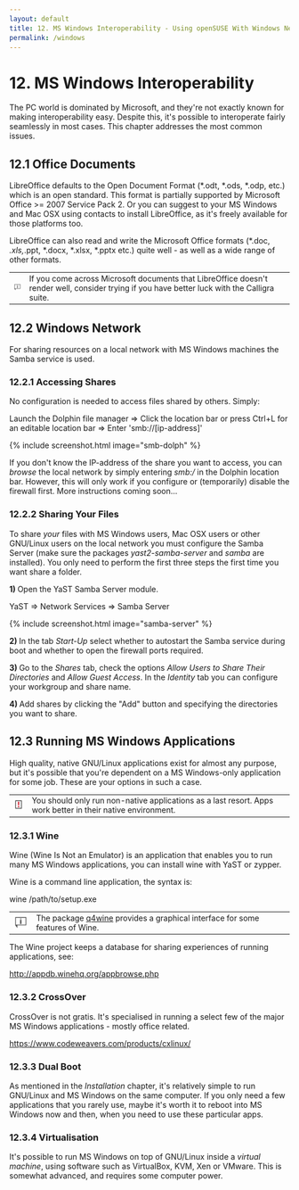 ```yaml
---
layout: default
title: 12. MS Windows Interoperability - Using openSUSE With Windows Network, Documents and Running MS Windows
permalink: /windows
---
```


# 12. MS Windows Interoperability

The PC world is dominated by Microsoft, and they're not exactly known for making interoperability easy. Despite this, it's possible to interoperate fairly seamlessly in most cases. This chapter addresses the most common issues.

## 12.1 Office Documents

LibreOffice defaults to the Open Document Format (*.odt, *.ods, *.odp, etc.) which is an open standard. This format is partially supported by Microsoft Office >= 2007 Service Pack 2. Or you can suggest to your MS Windows and Mac OSX using contacts to install LibreOffice, as it's freely available for those platforms too.

LibreOffice can also read and write the Microsoft Office formats (*.doc, *.xls,*.ppt, *.docx, *.xlsx, *.pptx etc.) quite well - as well as a wide range of other formats.

<div class="tip">
<table>
<tbody>
<tr>
<td><img src="images/pics/tip.png" alt="tip" /></td>
<td>If you come across Microsoft documents that LibreOffice doesn't render well, consider trying if you have better luck with the Calligra suite.</td>
</tr>
</tbody>
</table>
</div>

## 12.2 Windows Network

For sharing resources on a local network with MS Windows machines the Samba service is used.

### 12.2.1 Accessing Shares

No configuration is needed to access files shared by others. Simply:

<div class="path">Launch the Dolphin file manager => Click the location bar or press Ctrl+L for an editable location bar => Enter 'smb://[ip-address]'</div>

{% include screenshot.html image="smb-dolph" %}

If you don't know the IP-address of the share you want to access, you can <i>browse</i> the local network by simply entering <i>smb:/</i> in the Dolphin location bar. However, this will only work if you configure or (temporarily) disable the firewall first. More instructions coming soon...

### 12.2.2 Sharing Your Files

To share <i>your</i> files with MS Windows users, Mac OSX users or other GNU/Linux users on the local network you must configure the Samba Server (make sure the packages <i>yast2-samba-server</i> and <i>samba</i> are installed). You only need to perform the first three steps the first time you want share a folder.

<b>1) </b> Open the YaST Samba Server module.

<div class="path">YaST =&gt; Network Services  =&gt; Samba Server</div>

{% include screenshot.html image="samba-server" %}

<b>2) </b> In the tab <i>Start-Up</i> select whether to autostart the Samba service during boot and whether to open the firewall ports required.

<b>3) </b> Go to the <i>Shares</i> tab, check the options <i>Allow Users to Share Their Directories</i> and <i>Allow Guest Access</i>. In the <i>Identity</i> tab you can configure your workgroup and share name.

<b>4) </b> Add shares by clicking the "Add" button and specifying the directories you want to share.

## 12.3 Running MS Windows Applications

High quality, native GNU/Linux applications exist for almost any purpose, but it's possible that you're dependent on a MS Windows-only application for some job. These are your options in such a case.

<div class="note">
<table>
<tbody>
<tr>
<td><img src="images/pics/obs.png" alt="obs" /></td>
<td>You should only run non-native applications as a last resort. Apps work better in their native environment.</td>
</tr>
</tbody>
</table>
</div>

### 12.3.1 Wine

Wine (Wine Is Not an Emulator) is an application that enables you to run many MS Windows applications, you can install wine with YaST or zypper.

Wine is a command line application, the syntax is:

<div class="cl">wine /path/to/setup.exe</div>

<div class="tip">
<table>
<tbody>
<tr>
<td><img src="images/pics/tip.png" alt="tip" /></td>
<td>The package <a href="http://sourceforge.net/projects/q4wine/" target="_blank">q4wine</a> provides a graphical interface for some features of Wine.</td>
</tr>
</tbody>
</table>
</div>

The Wine project keeps a database for sharing experiences of running applications, see:

<http://appdb.winehq.org/appbrowse.php>

### 12.3.2 CrossOver

CrossOver is not gratis. It's specialised in running a select few of the major MS Windows applications - mostly office related.

<https://www.codeweavers.com/products/cxlinux/>

### 12.3.3 Dual Boot

As mentioned in the <i>Installation</i> chapter, it's relatively simple to run GNU/Linux and MS Windows on the same computer. If you only need a few applications that you rarely use, maybe it's worth it to reboot into MS Windows now and then, when you need to use these particular apps.

### 12.3.4 Virtualisation

It's possible to run MS Windows on top of GNU/Linux inside a <i>virtual machine</i>, using software such as VirtualBox, KVM, Xen or VMware. This is somewhat advanced, and requires some computer power.
